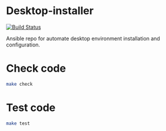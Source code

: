 Desktop-installer
=================

[![Build Status](https://jenkins.grigri.cloud/buildStatus/icon?job=dekstop-installer)](https://jenkins.grigri.cloud/job/dekstop-installer/)

Ansible repo for automate desktop environment installation and configuration.

# Check code

```bash
make check
```

# Test code
``` bash
make test
```